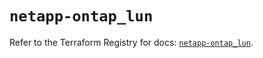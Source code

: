 # `netapp-ontap_lun`

Refer to the Terraform Registry for docs: [`netapp-ontap_lun`](https://registry.terraform.io/providers/netapp/netapp-ontap/2.3.0/docs/resources/lun).
